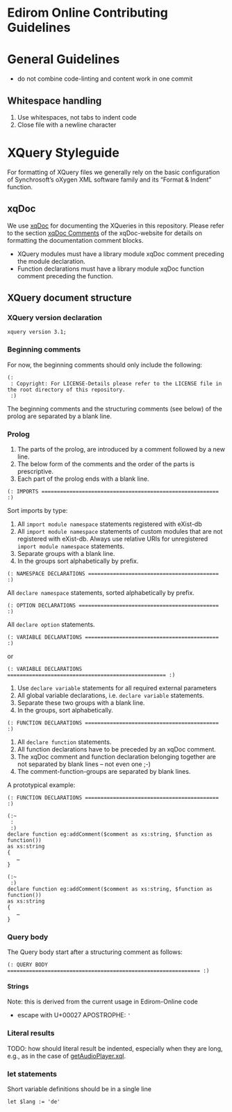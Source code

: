 # Edirom Online Contributing Guidelines

# General Guidelines

* do not combine code-linting and content work in one commit

## Whitespace handling

1. Use whitespaces, not tabs to indent code
2. Close file with a newline character

# XQuery Styleguide

For formatting of XQuery files we generally rely on the basic configuration of Synchrosoft’s oXygen XML software family and its “Format & Indent” function.

## xqDoc

We use [xqDoc](https://xqdoc.org) for documenting the XQueries in this repository. Please refer to the section [xqDoc Comments](https://xqdoc.org/xqdoc_comments_doc.html) of the xqDoc-website for details on formatting the documentation comment blocks.

* XQuery modules must have a library module xqDoc comment preceding the module declaration.
* Function declarations must have a library module xqDoc function comment preceding the function.

## XQuery document structure

### XQuery version declaration

```xquery
xquery version 3.1;
```

### Beginning comments

For now, the beginning comments should only include the following:

```xquery
(:
 : Copyright: For LICENSE-Details please refer to the LICENSE file in the root directory of this repository.
 :)

 ```
The beginning comments and the structuring comments (see below) of the prolog are separated by a blank line.

### Prolog

1. The parts of the prolog, are introduced by a comment followed by a new line.
2. The below form of the comments and the order of the parts is prescriptive.
3. Each part of the prolog ends with a blank line.

```xquery
(: IMPORTS ========================================================= :)

```

Sort imports by type:
1. All `import module namespace` statements registered with eXist-db
2. All `import module namespace` statements of custom modules that are not registered with eXist-db. Always use relative URIs for unregistered `import module namespace` statements.
3. Separate groups with a blank line.
4. In the groups sort alphabetically by prefix.

```xquery
(: NAMESPACE DECLARATIONS ========================================== :)

```

All `declare namespace` statements, sorted alphabetically by prefix.

```xquery
(: OPTION DECLARATIONS ============================================= :)

```
All `declare option` statements.

```xquery
(: VARIABLE DECLARATIONS =========================================== :)

```
or
```xquery
(: VARIABLE DECLARATIONS =================================================== :)

```
1. Use `declare variable` statements for all required external parameters
2. All global variable declarations, i.e. `declare variable` statements.
3. Separate these two groups with a blank line.
4. In the groups, sort alphabetically.

```xquery
(: FUNCTION DECLARATIONS =========================================== :)

```

1. All `declare function` statements.
2. All function declarations have to be preceded by an xqDoc comment.
3. The xqDoc comment and function declaration belonging together are not separated by blank lines – not even one ;-)
4. The comment-function-groups are separated by blank lines.

A prototypical example:

```xquery
(: FUNCTION DECLARATIONS =========================================== :)

(:~
 :
 :)
declare function eg:addComment($comment as xs:string, $function as function())
as xs:string
{
   …
}

(:~
 :)
declare function eg:addComment($comment as xs:string, $function as function())
as xs:string
{
   …
}
```

### Query body

The Query body start after a structuring comment as follows:

```xquery
(: QUERY BODY ============================================================== :)

```

#### Strings

Note: this is derived from the current usage in Edirom-Online code

* escape with U+00027 APOSTROPHE: `'`

### Literal results

TODO: how should literal result be indented, especially when they are long, e.g., as in the case of [getAudioPlayer.xql](add/data/xql/getAudioPlayer.xql).

### let statements

Short variable definitions should be in a single line

```xquery
let $lang := 'de'
